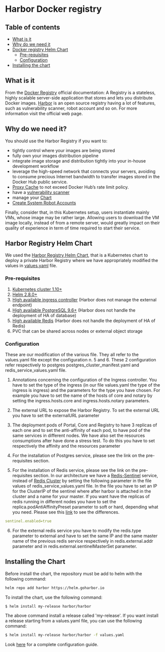 # Harbor Docker registry

## Table of contents
- [What is it](#what-is-it)
- [Why do we need it](#why-do-we-need-it)
- [Docker registry Helm Chart](#harbor-registry-helm-chart)
  - [Pre-requisites](#pre-requisites)
  - [Configuration](#configuration)
- [Installing the chart](#installing-the-chart)


## What is it
From the [Docker Registry](https://docs.docker.com/registry/) official documentation: A Registry is a stateless, highly scalable server-side application that stores and lets you distribute Docker images. [Harbor](https://goharbor.io/) is an open source registry having a lot of features, such as vulnerability scanner, robot account and so on. For more information visit the official web page.

## Why do we need it?
You should use the Harbor Registry if you want to:
- tightly control where your images are being stored
- fully own your images distribution pipeline
- integrate image storage and distribution tightly into your in-house development workflow
- leverage the high-speed network that connects your servers, avoiding to consume precious Internet bandwidth to transfer images stored in the Docker Hub public service.
- [Proxy Cache](https://goharbor.io/docs/2.4.0/administration/configure-proxy-cache/) to not exceed Docker Hub’s rate limit policy.
- have a [vulnerability scanner](https://goharbor.io/docs/2.4.0/administration/vulnerability-scanning/)
- manage your [Chart](https://goharbor.io/docs/edge/working-with-projects/working-with-images/managing-helm-charts/)
- [Create System Robot Accounts](https://goharbor.io/docs/2.4.0/administration/robot-accounts/)

Finally, consider that, in this Kubernetes setup, users instantiate mainly VMs, whose image may be rather large. Allowing users to download the VM image locally, instead of from a remote server, would greatly impact on their quality of experience in term of time required to start their service.

## Harbor Registry Helm Chart
We used the [Harbor Registry Helm Chart](https://github.com/goharbor/harbor-helm), that is a Kubernetes chart to deploy a private Harbor Registry where we have appropriately modified the values in [values.yaml](https://github.com/goharbor/harbor-helm/blob/master/values.yaml) file.

### Pre-requisites

  1. [Kubernetes cluster 1.10+](https://kubernetes.io/releases/download/)
  2. [Helm 2.8.0+](https://helm.sh/docs/intro/install/)
  3. [High available ingress controller](https://github.com/netgroup-polito/CrownLabs/tree/master/infrastructure/ingress-controller) (Harbor does not manage the external endpoint)
  4. [High available PostgreSQL 9.6+](#https://github.com/netgroup-polito/CrownLabs/tree/master/infrastructure/identity-provider#postgresql-operator) (Harbor does not handle the deployment of HA of database)
  5. [High available Redis](#https://github.com/bitnami/charts/tree/master/bitnami/redis/#installing-the-chart) (Harbor does not handle the deployment of HA of Redis)
  6. PVC that can be shared across nodes or external object storage


### Configuration
These are our modification of the various file. They all refer to the values.yaml file except the configuration n. 5 and 6. These 2 configuration refer respectively to postgres postgres_cluster_manifest.yaml and redis_service_values.yaml file.

  1. Annotations concerning the configuration of the Ingress controller. You have to set the type of the ingress (in our file values.yaml the type of the ingress is ingress) and the parameters for the type you have chosen. For example you have to set the name of the hosts of core and notary by setting the ingress.hosts.core and ingress.hosts.notary parameters.

  2. The external URL to expose the Harbor Registry. To set the external URL you have to set the externalURL parameter

  3. The deployment pods of Portal, Core and Registry to have 3 replicas of each one and to set the anti-affinity of each pod, to have pod of the same services in different nodes. We have also set the resources consumptions after have done a stress test. To do this you have to set respectively the affinity and the resources parameter

  4. For the installation of Postgres service, please see the link on the pre-requisites section.

  5. For the installation of Redis service, please see the link on the pre-requisites section. In our architecture we have a [Redis-Sentinel](https://redis.io/topics/sentinel) service, instead of [Redis Cluster](https://redis.io/topics/cluster-tutorial) by setting the following parameter in the file values of redis_service_values.yaml file. In the file you have to set an IP for the ClusterIP of the sentinel where after harbor is attached in the cluster and a name for your master. If you want have the replicas of redis running in different nodes you have to set the replica.podAntiAffinityPreset parameter to soft or hard, depending what you need. Please see this [link](https://docs.bitnami.com/tutorials/assign-pod-nodes-helm-affinity-rules/) to see the differences.
  ```yaml 
  sentinel.enabled=true
  ```
  6. For the external redis service you have to modify the redis.type parameter to external and have to set the same IP and the same master name of the previous redis service respectively in redis.external.addr parameter and in redis.external.sentinelMasterSet parameter.

## Installing the Chart
Before install the chart, the repository must be add to helm with the following command:
```bash
helm repo add harbor https://helm.goharbor.io
```
To install the chart, use the following command:
```bash
$ helm install my-release harbor/harbor
```
The above command install a release called 'my-release'. If you want install a release starting from a values.yaml file, you can use the following command:
```bash
$ helm install my-release harbor/harbor -f values.yaml
```
Look [here](https://github.com/goharbor/harbor-helm) for a complete configuration guide.

